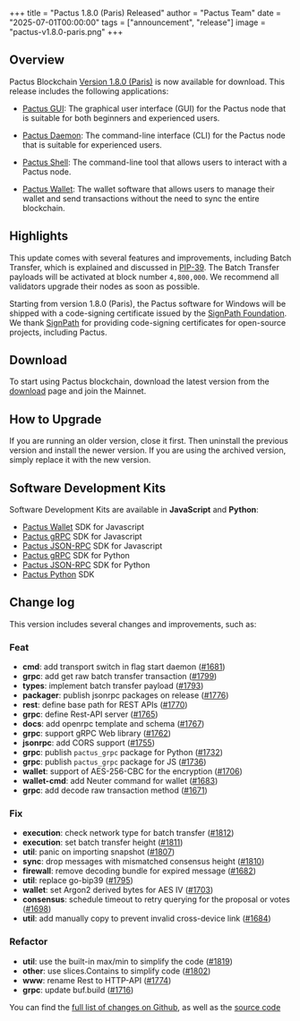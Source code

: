+++
title = "Pactus 1.8.0 (Paris) Released"
author = "Pactus Team"
date = "2025-07-01T00:00:00"
tags = ["announcement", "release"]
image = "pactus-v1.8.0-paris.png"
+++

## Overview

Pactus Blockchain [Version 1.8.0 (Paris)](https://github.com/pactus-project/pactus/releases/tag/v1.8.0)
is now available for download.
This release includes the following applications:

- [Pactus GUI](https://docs.pactus.org/get-started/pactus-gui/):
  The graphical user interface (GUI) for the Pactus node that is suitable
  for both beginners and experienced users.

- [Pactus Daemon](https://docs.pactus.org/get-started/pactus-daemon/):
  The command-line interface (CLI) for the Pactus node that is suitable for experienced users.

- [Pactus Shell](https://docs.pactus.org/tutorials/pactus-shell/):
  The command-line tool that allows users to interact with a Pactus node.

- [Pactus Wallet](https://docs.pactus.org/tutorials/pactus-wallet/):
  The wallet software that allows users to manage their wallet and send transactions
  without the need to sync the entire blockchain.

## Highlights

This update comes with several features and improvements, including Batch Transfer,
which is explained and discussed in [PIP-39](https://pips.pactus.org/PIPs/pip-39).
The Batch Transfer payloads will be activated at block number `4,800,000`.
We recommend all validators upgrade their nodes as soon as possible.

Starting from version 1.8.0 (Paris), the Pactus software for Windows will be shipped
with a code-signing certificate issued by the [SignPath Foundation](https://signpath.org/).
We thank [SignPath](https://signpath.org/projects) for providing code-signing certificates
for open-source projects, including Pactus.

## Download

To start using Pactus blockchain, download the latest version from the [download](/download)
page and join the Mainnet.

## How to Upgrade

If you are running an older version, close it first.
Then uninstall the previous version and install the newer version.
If you are using the archived version, simply replace it with the new version.

## Software Development Kits

Software Development Kits are available in **JavaScript** and **Python**:

- <i class="fa-brands fa-js"></i>
  [Pactus Wallet](https://github.com/pactus-project/pactus-wallet/tree/main/packages/wallet) SDK for Javascript
- <i class="fa-brands fa-js"></i>
  [Pactus gRPC](https://www.npmjs.com/package/pactus-grpc) SDK for Javascript
- <i class="fa-brands fa-js"></i>
  [Pactus JSON-RPC](https://www.npmjs.com/package/pactus-jsonrpc) SDK for Javascript
- <i class="fa-brands fa-python"></i>
  [Pactus gRPC](https://pypi.org/project/pactus-grpc) SDK for Python
- <i class="fa-brands fa-python"></i>
  [Pactus JSON-RPC](https://pypi.org/project/pactus-jsonrpc) SDK for Python
- <i class="fa-brands fa-python"></i>
  [Pactus Python](https://pypi.org/project/pactus-sdk) SDK

## Change log

This version includes several changes and improvements, such as:

### Feat

- **cmd**: add transport switch in flag start daemon ([#1681](https://github.com/pactus-project/pactus/pull/1681))
- **grpc**: add get raw batch transfer transaction ([#1799](https://github.com/pactus-project/pactus/pull/1799))
- **types**: implement batch transfer payload ([#1793](https://github.com/pactus-project/pactus/pull/1793))
- **packager**: publish jsonrpc packages on release ([#1776](https://github.com/pactus-project/pactus/pull/1776))
- **rest**: define base path for REST APIs ([#1770](https://github.com/pactus-project/pactus/pull/1770))
- **grpc**: define Rest-API server ([#1765](https://github.com/pactus-project/pactus/pull/1765))
- **docs**: add openrpc template and schema ([#1767](https://github.com/pactus-project/pactus/pull/1767))
- **grpc**: support gRPC Web library ([#1762](https://github.com/pactus-project/pactus/pull/1762))
- **jsonrpc**: add CORS support ([#1755](https://github.com/pactus-project/pactus/pull/1755))
- **grpc**: publish `pactus_grpc` package for Python ([#1732](https://github.com/pactus-project/pactus/pull/1732))
- **grpc**: publish `pactus_grpc` package for JS ([#1736](https://github.com/pactus-project/pactus/pull/1736))
- **wallet**: support of AES-256-CBC for the encryption ([#1706](https://github.com/pactus-project/pactus/pull/1706))
- **wallet-cmd**: add Neuter command for wallet ([#1683](https://github.com/pactus-project/pactus/pull/1683))
- **grpc**: add decode raw transaction method ([#1671](https://github.com/pactus-project/pactus/pull/1671))

### Fix

- **execution**: check network type for batch transfer ([#1812](https://github.com/pactus-project/pactus/pull/1812))
- **execution**: set batch transfer height ([#1811](https://github.com/pactus-project/pactus/pull/1811))
- **util**: panic on importing snapshot ([#1807](https://github.com/pactus-project/pactus/pull/1807))
- **sync**: drop messages with mismatched consensus height ([#1810](https://github.com/pactus-project/pactus/pull/1810))
- **firewall**: remove decoding bundle for expired message ([#1682](https://github.com/pactus-project/pactus/pull/1682))
- **util**: replace go-bip39 ([#1795](https://github.com/pactus-project/pactus/pull/1795))
- **wallet**: set Argon2 derived bytes for AES IV ([#1703](https://github.com/pactus-project/pactus/pull/1703))
- **consensus**: schedule timeout to retry querying for the proposal or votes ([#1698](https://github.com/pactus-project/pactus/pull/1698))
- **util**: add manually copy to prevent invalid cross-device link ([#1684](https://github.com/pactus-project/pactus/pull/1684))

### Refactor

- **util**: use the built-in max/min to simplify the code ([#1819](https://github.com/pactus-project/pactus/pull/1819))
- **other**: use slices.Contains to simplify code ([#1802](https://github.com/pactus-project/pactus/pull/1802))
- **www**: rename Rest to HTTP-API ([#1774](https://github.com/pactus-project/pactus/pull/1774))
- **grpc**: update buf.build ([#1716](https://github.com/pactus-project/pactus/pull/1716))

You can find the [full list of changes on Github](https://github.com/pactus-project/pactus/compare/v1.7.0...v1.8.0),
as well as the [source code](https://github.com/pactus-project/pactus/releases/tag/v1.8.0)
